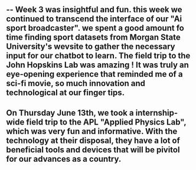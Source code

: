--
Week 3 was insightful and fun. this week we continued to transcend the interface of our "Ai sport broadcaster". we spent a good amount fo time finding sport datasets from Morgan State University's wevsite to gather the necessary input for our chatbot to learn. The field trip to the John Hopskins Lab was amazing ! It was truly an eye-opening experience that reminded me of a sci-fi movie, so much innovation and technological at our finger tips. 
--
On Thursday June 13th, we took a internship-wide field trip to the APL "Applied Physics Lab", which was very fun and informative. With the technology at their disposal, they have a lot of beneficial tools and devices that will be pivitol for our advances as a country.
--
